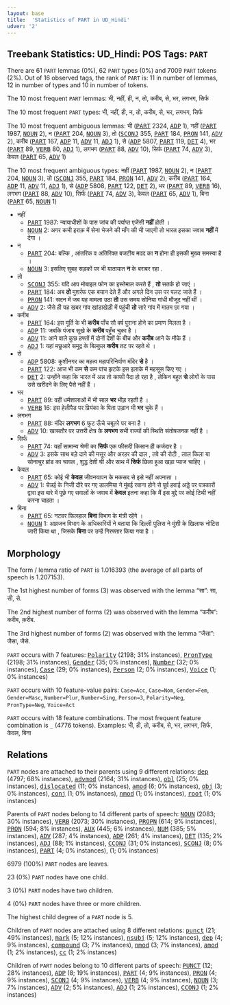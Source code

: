 ```yaml
---
layout: base
title:  'Statistics of PART in UD_Hindi'
udver: '2'
---
```


## Treebank Statistics: UD_Hindi: POS Tags: `PART`

There are 61 `PART` lemmas (0%), 62 `PART` types (0%) and 7009 `PART` tokens (2%).
Out of 16 observed tags, the rank of `PART` is: 11 in number of lemmas, 12 in number of types and 10 in number of tokens.

The 10 most frequent `PART` lemmas: भी, नहीं, ही, न, तो, करीब, से, भर, लगभग, सिर्फ

The 10 most frequent `PART` types:  भी, नहीं, ही, न, तो, करीब, से, भर, लगभग, सिर्फ

The 10 most frequent ambiguous lemmas: भी (<tt><a href="hi-pos-PART.html">PART</a></tt> 2324, <tt><a href="hi-pos-ADP.html">ADP</a></tt> 1), नहीं (<tt><a href="hi-pos-PART.html">PART</a></tt> 1987, <tt><a href="hi-pos-NOUN.html">NOUN</a></tt> 2), न (<tt><a href="hi-pos-PART.html">PART</a></tt> 204, <tt><a href="hi-pos-NOUN.html">NOUN</a></tt> 3), तो (<tt><a href="hi-pos-SCONJ.html">SCONJ</a></tt> 355, <tt><a href="hi-pos-PART.html">PART</a></tt> 184, <tt><a href="hi-pos-PRON.html">PRON</a></tt> 141, <tt><a href="hi-pos-ADV.html">ADV</a></tt> 2), करीब (<tt><a href="hi-pos-PART.html">PART</a></tt> 167, <tt><a href="hi-pos-ADP.html">ADP</a></tt> 11, <tt><a href="hi-pos-ADV.html">ADV</a></tt> 11, <tt><a href="hi-pos-ADJ.html">ADJ</a></tt> 1), से (<tt><a href="hi-pos-ADP.html">ADP</a></tt> 5807, <tt><a href="hi-pos-PART.html">PART</a></tt> 119, <tt><a href="hi-pos-DET.html">DET</a></tt> 4), भर (<tt><a href="hi-pos-PART.html">PART</a></tt> 89, <tt><a href="hi-pos-VERB.html">VERB</a></tt> 80, <tt><a href="hi-pos-ADJ.html">ADJ</a></tt> 1), लगभग (<tt><a href="hi-pos-PART.html">PART</a></tt> 88, <tt><a href="hi-pos-ADV.html">ADV</a></tt> 10), सिर्फ (<tt><a href="hi-pos-PART.html">PART</a></tt> 74, <tt><a href="hi-pos-ADV.html">ADV</a></tt> 3), केवल (<tt><a href="hi-pos-PART.html">PART</a></tt> 65, <tt><a href="hi-pos-ADV.html">ADV</a></tt> 1)

The 10 most frequent ambiguous types:  नहीं (<tt><a href="hi-pos-PART.html">PART</a></tt> 1987, <tt><a href="hi-pos-NOUN.html">NOUN</a></tt> 2), न (<tt><a href="hi-pos-PART.html">PART</a></tt> 204, <tt><a href="hi-pos-NOUN.html">NOUN</a></tt> 3), तो (<tt><a href="hi-pos-SCONJ.html">SCONJ</a></tt> 355, <tt><a href="hi-pos-PART.html">PART</a></tt> 184, <tt><a href="hi-pos-PRON.html">PRON</a></tt> 141, <tt><a href="hi-pos-ADV.html">ADV</a></tt> 2), करीब (<tt><a href="hi-pos-PART.html">PART</a></tt> 164, <tt><a href="hi-pos-ADP.html">ADP</a></tt> 11, <tt><a href="hi-pos-ADV.html">ADV</a></tt> 11, <tt><a href="hi-pos-ADJ.html">ADJ</a></tt> 1), से (<tt><a href="hi-pos-ADP.html">ADP</a></tt> 5808, <tt><a href="hi-pos-PART.html">PART</a></tt> 122, <tt><a href="hi-pos-DET.html">DET</a></tt> 2), भर (<tt><a href="hi-pos-PART.html">PART</a></tt> 89, <tt><a href="hi-pos-VERB.html">VERB</a></tt> 16), लगभग (<tt><a href="hi-pos-PART.html">PART</a></tt> 88, <tt><a href="hi-pos-ADV.html">ADV</a></tt> 10), सिर्फ (<tt><a href="hi-pos-PART.html">PART</a></tt> 74, <tt><a href="hi-pos-ADV.html">ADV</a></tt> 3), केवल (<tt><a href="hi-pos-PART.html">PART</a></tt> 65, <tt><a href="hi-pos-ADV.html">ADV</a></tt> 1), बिना (<tt><a href="hi-pos-PART.html">PART</a></tt> 65, <tt><a href="hi-pos-NOUN.html">NOUN</a></tt> 1)


* नहीं
  * <tt><a href="hi-pos-PART.html">PART</a></tt> 1987: न्यायाधीशों के पास जांच की पर्याप्त एजेंसी <b>नहीं</b> होती ।
  * <tt><a href="hi-pos-NOUN.html">NOUN</a></tt> 2: अगर कभी इराक़ में सेना भेजने की माँग की भी जाएगी तो भारत इसका जवाब <b>नहीं</b> में देगा ।
* न
  * <tt><a href="hi-pos-PART.html">PART</a></tt> 204: बल्कि , आंतरिक व अतिरिक्त बजटीय मदद का <b>न</b> होना ही इसकी मुख्य समस्या है ।
  * <tt><a href="hi-pos-NOUN.html">NOUN</a></tt> 3: इसलिए सुबह सड़कों पर भी यातायात <b>न</b> के बराबर रहा .
* तो
  * <tt><a href="hi-pos-SCONJ.html">SCONJ</a></tt> 355: यदि आप मोबाइल फोन का इस्तेमाल करते हैं , <b>तो</b> सतर्क हो जाएं ।
  * <tt><a href="hi-pos-PART.html">PART</a></tt> 184: अब <b>तो</b> मुशर्रफ एक बयान देते हैं और अगले दिन उस पर पलट जाते हैं ।
  * <tt><a href="hi-pos-PRON.html">PRON</a></tt> 141: सदन में जब यह मामला उठा <b>तो</b> उस समय सोनिया गांधी मौजूद नहीं थीं ।
  * <tt><a href="hi-pos-ADV.html">ADV</a></tt> 2: जैसे ही यह खबर गांव खांडाखेड़ी में पहुंची <b>तो</b> सारे गांव में मातम छा गया ।
* करीब
  * <tt><a href="hi-pos-PART.html">PART</a></tt> 164: इस मूर्ति के भी <b>करीब</b> पाँच सौ वर्ष पुराना होने का प्रमाण मिलता है ।
  * <tt><a href="hi-pos-ADP.html">ADP</a></tt> 11: जबकि पंजाब सूखे के <b>करीब</b> पहुँच चुका है ।
  * <tt><a href="hi-pos-ADV.html">ADV</a></tt> 11: आने वाले कुछ हफ्तों में दोनों देशों के बीच और <b>करीब</b> आने के मौके हैं ।
  * <tt><a href="hi-pos-ADJ.html">ADJ</a></tt> 1: यहां मछुआरे समुद्र के बिल्कुल <b>करीब</b> तट पर रहते थे ।
* से
  * <tt><a href="hi-pos-ADP.html">ADP</a></tt> 5808: कुशीनगर का महत्‍व महापरिनिर्वाण मंदिर <b>से</b> है ।
  * <tt><a href="hi-pos-PART.html">PART</a></tt> 122: आज भी कम <b>से</b> कम पांच झटके इस इलाके में महसूस किए गए ।
  * <tt><a href="hi-pos-DET.html">DET</a></tt> 2: उन्होंने कहा कि भारत में अन्न तो काफी पैदा हो रहा है , लेकिन बहुत <b>से</b> लोगों के पास उसे खरीदने के लिए पैसे नहीं हैं ।
* भर
  * <tt><a href="hi-pos-PART.html">PART</a></tt> 89: वहीं धर्मशालाओं में भी साल <b>भर</b> भीड़ रहती है ।
  * <tt><a href="hi-pos-VERB.html">VERB</a></tt> 16: इस हेलीपैड पर प्रियंका के पिता उड़ान भी <b>भर</b> चुके हैं ।
* लगभग
  * <tt><a href="hi-pos-PART.html">PART</a></tt> 88: मंदिर <b>लगभग</b> 6 फुट ऊँचे चबूतरे पर बना है ।
  * <tt><a href="hi-pos-ADV.html">ADV</a></tt> 10: खासतौर पर उत्तरी क्षेत्र के <b>लगभग</b> सभी राज्यों की स्थिति संतोषजनक नहीं है ।
* सिर्फ
  * <tt><a href="hi-pos-PART.html">PART</a></tt> 74: यहाँ सामान्य श्रेणी का <b>सिर्फ</b> एक फीसदी किसान ही कर्जदार है ।
  * <tt><a href="hi-pos-ADV.html">ADV</a></tt> 3: इसके साथ बड़े दाने की मसूर और अरहर की दाल , तवे की रोटी , लाल किला या सोनाचुर ब्रांड का चावल , शुद्ध देशी घी और साथ में <b>सिर्फ</b> छिला हुआ खड़ा प्याज चाहिए ।
* केवल
  * <tt><a href="hi-pos-PART.html">PART</a></tt> 65: कोई भी <b>केवल</b> जीवनयापन के मकसद से इसे नहीं अपनाता ।
  * <tt><a href="hi-pos-ADV.html">ADV</a></tt> 1: चेन्नई के निजी दौरे पर गए डालमिया ने मुंबई रवाना होने से पूर्व हवाई अड्डे पर पत्रकारों द्वारा इस बारे में पूछे गए सवालों के जवाब में <b>केवल</b> इतना कहा कि मैं इस मुद्दे पर कोई टिथी नहीं करना चाहता ।
* बिना
  * <tt><a href="hi-pos-PART.html">PART</a></tt> 65: नटवर फिलहाल <b>बिना</b> विभाग के मंत्री रहेंगे ।
  * <tt><a href="hi-pos-NOUN.html">NOUN</a></tt> 1: आव्रजन विभाग के अधिकारियों ने बताया कि दिल्ली पुलिस ने मुंशी के खिलाफ नोटिस जारी किया था , जिसके <b>बिना</b> पर उन्हें गिरफ्तार किया गया है ।

## Morphology

The form / lemma ratio of `PART` is 1.016393 (the average of all parts of speech is 1.207153).

The 1st highest number of forms (3) was observed with the lemma “सा”: सा, सी, से.

The 2nd highest number of forms (2) was observed with the lemma “करीब”: करीब, क़रीब.

The 3rd highest number of forms (2) was observed with the lemma “जैसा”: जैसा, जैसे.

`PART` occurs with 7 features: <tt><a href="hi-feat-Polarity.html">Polarity</a></tt> (2198; 31% instances), <tt><a href="hi-feat-PronType.html">PronType</a></tt> (2198; 31% instances), <tt><a href="hi-feat-Gender.html">Gender</a></tt> (35; 0% instances), <tt><a href="hi-feat-Number.html">Number</a></tt> (32; 0% instances), <tt><a href="hi-feat-Case.html">Case</a></tt> (29; 0% instances), <tt><a href="hi-feat-Person.html">Person</a></tt> (2; 0% instances), <tt><a href="hi-feat-Voice.html">Voice</a></tt> (1; 0% instances)

`PART` occurs with 10 feature-value pairs: `Case=Acc`, `Case=Nom`, `Gender=Fem`, `Gender=Masc`, `Number=Plur`, `Number=Sing`, `Person=3`, `Polarity=Neg`, `PronType=Neg`, `Voice=Act`

`PART` occurs with 18 feature combinations.
The most frequent feature combination is `_` (4776 tokens).
Examples: भी, ही, तो, करीब, से, भर, लगभग, सिर्फ, केवल, बिना


## Relations

`PART` nodes are attached to their parents using 9 different relations: <tt><a href="hi-dep-dep.html">dep</a></tt> (4797; 68% instances), <tt><a href="hi-dep-advmod.html">advmod</a></tt> (2164; 31% instances), <tt><a href="hi-dep-obl.html">obl</a></tt> (25; 0% instances), <tt><a href="hi-dep-dislocated.html">dislocated</a></tt> (11; 0% instances), <tt><a href="hi-dep-amod.html">amod</a></tt> (6; 0% instances), <tt><a href="hi-dep-obj.html">obj</a></tt> (3; 0% instances), <tt><a href="hi-dep-conj.html">conj</a></tt> (1; 0% instances), <tt><a href="hi-dep-nmod.html">nmod</a></tt> (1; 0% instances), <tt><a href="hi-dep-root.html">root</a></tt> (1; 0% instances)

Parents of `PART` nodes belong to 14 different parts of speech: <tt><a href="hi-pos-NOUN.html">NOUN</a></tt> (2083; 30% instances), <tt><a href="hi-pos-VERB.html">VERB</a></tt> (2073; 30% instances), <tt><a href="hi-pos-PROPN.html">PROPN</a></tt> (614; 9% instances), <tt><a href="hi-pos-PRON.html">PRON</a></tt> (594; 8% instances), <tt><a href="hi-pos-AUX.html">AUX</a></tt> (445; 6% instances), <tt><a href="hi-pos-NUM.html">NUM</a></tt> (385; 5% instances), <tt><a href="hi-pos-ADV.html">ADV</a></tt> (287; 4% instances), <tt><a href="hi-pos-ADP.html">ADP</a></tt> (261; 4% instances), <tt><a href="hi-pos-DET.html">DET</a></tt> (135; 2% instances), <tt><a href="hi-pos-ADJ.html">ADJ</a></tt> (88; 1% instances), <tt><a href="hi-pos-CCONJ.html">CCONJ</a></tt> (31; 0% instances), <tt><a href="hi-pos-SCONJ.html">SCONJ</a></tt> (8; 0% instances), <tt><a href="hi-pos-PART.html">PART</a></tt> (4; 0% instances),  (1; 0% instances)

6979 (100%) `PART` nodes are leaves.

23 (0%) `PART` nodes have one child.

3 (0%) `PART` nodes have two children.

4 (0%) `PART` nodes have three or more children.

The highest child degree of a `PART` node is 5.

Children of `PART` nodes are attached using 8 different relations: <tt><a href="hi-dep-punct.html">punct</a></tt> (21; 49% instances), <tt><a href="hi-dep-mark.html">mark</a></tt> (5; 12% instances), <tt><a href="hi-dep-nsubj.html">nsubj</a></tt> (5; 12% instances), <tt><a href="hi-dep-dep.html">dep</a></tt> (4; 9% instances), <tt><a href="hi-dep-compound.html">compound</a></tt> (3; 7% instances), <tt><a href="hi-dep-nmod.html">nmod</a></tt> (3; 7% instances), <tt><a href="hi-dep-amod.html">amod</a></tt> (1; 2% instances), <tt><a href="hi-dep-cc.html">cc</a></tt> (1; 2% instances)

Children of `PART` nodes belong to 10 different parts of speech: <tt><a href="hi-pos-PUNCT.html">PUNCT</a></tt> (12; 28% instances), <tt><a href="hi-pos-ADP.html">ADP</a></tt> (8; 19% instances), <tt><a href="hi-pos-PART.html">PART</a></tt> (4; 9% instances), <tt><a href="hi-pos-PRON.html">PRON</a></tt> (4; 9% instances), <tt><a href="hi-pos-SCONJ.html">SCONJ</a></tt> (4; 9% instances), <tt><a href="hi-pos-VERB.html">VERB</a></tt> (4; 9% instances), <tt><a href="hi-pos-NOUN.html">NOUN</a></tt> (3; 7% instances), <tt><a href="hi-pos-ADV.html">ADV</a></tt> (2; 5% instances), <tt><a href="hi-pos-ADJ.html">ADJ</a></tt> (1; 2% instances), <tt><a href="hi-pos-CCONJ.html">CCONJ</a></tt> (1; 2% instances)

